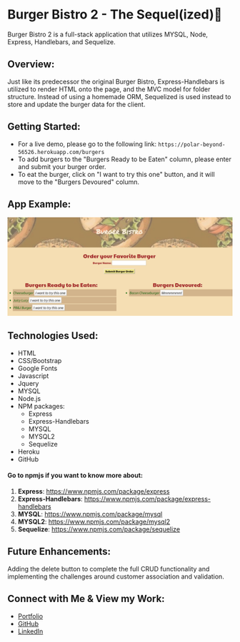 # Burger Bistro 2 - The Sequel(ized)🍔
Burger Bistro 2 is a full-stack application that utilizes MYSQL, Node, Express, Handlebars, and Sequelize.

## Overview: 
Just like its predecessor the original Burger Bistro, Express-Handlebars is utilized to render HTML onto the page, and the MVC model for folder structure. Instead of using a homemade ORM, Sequelized is used instead to store and update the burger data for the client.

## Getting Started:

* For a live demo, please go to the following link: `https://polar-beyond-56526.herokuapp.com/burgers`
* To add burgers to the "Burgers Ready to be Eaten" column, please enter and submit your burger order.
* To eat the burger, click on "I want to try this one" button, and it will move to the "Burgers Devoured" column.

## App Example:
​
<a href="https://polar-beyond-56526.herokuapp.com/burgers" target="_blank">
   <img src="public/assets/img/burger2.PNG">
</a>

## Technologies Used:
-   HTML
-   CSS/Bootstrap
-   Google Fonts
-	Javascript
-   Jquery
-   MYSQL
-	Node.js
-	NPM packages:
    -	Express
    -   Express-Handlebars
    -   MYSQL
    -   MYSQL2
    -   Sequelize
-   Heroku
-   GitHub

#### Go to npmjs if you want to know more about:

1. **Express**:  https://www.npmjs.com/package/express
2. **Express-Handlebars**: https://www.npmjs.com/package/express-handlebars
3. **MYSQL**: https://www.npmjs.com/package/mysql
4. **MYSQL2**: https://www.npmjs.com/package/mysql2
5. **Sequelize**: https://www.npmjs.com/package/sequelize

## Future Enhancements:
Adding the delete button to complete the full CRUD functionality and implementing the challenges around customer association and validation.

## Connect with Me & View my Work:
- <a href="https://arohl2015.github.io/Updated-Portfolio/" target="_blank"> Portfolio <a>
- <a href="https://github.com/arohl2015" target="_blank"> GitHub </a>
- <a href="www.linkedin.com/in/aprilrohlcfp" target="_blank"> LinkedIn </a>

